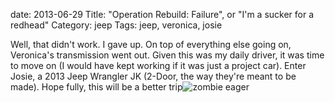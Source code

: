 date: 2013-06-29
Title: "Operation Rebuild: Failure", or "I'm a sucker for a redhead"
Category: jeep
Tags: jeep, veronica, josie

Well, that didn't work. I gave up. On top of everything else going on, Veronica's transmission went out. Given this was my daily driver, it was time to move on (I would have kept working if it was just a project car). Enter Josie, a 2013 Jeep Wrangler JK (2-Door, the way they're meant to be made). Hope fully, this will be a better trip![zombie eager](/images/eager.gif)
